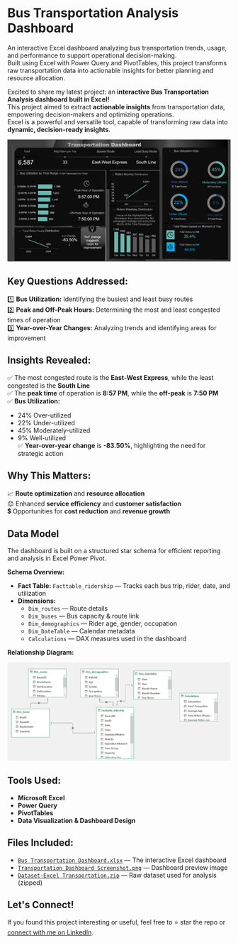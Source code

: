 # Bus Transportation Analysis Dashboard
An interactive Excel dashboard analyzing bus transportation trends, usage, and performance to support operational decision-making.  
Built using Excel with Power Query and PivotTables, this project transforms raw transportation data into actionable insights for better planning and resource allocation.

Excited to share my latest project: an **interactive Bus Transportation Analysis dashboard built in Excel!**  
This project aimed to extract **actionable insights** from transportation data, empowering decision-makers and optimizing operations.  
Excel is a powerful and versatile tool, capable of transforming raw data into **dynamic, decision-ready insights**.

![Transportation Dashboard](./Transportation%20Dashboard%20Screenshot%20.png)


## Key Questions Addressed:
1️⃣ **Bus Utilization:** Identifying the busiest and least busy routes  
2️⃣ **Peak and Off-Peak Hours:** Determining the most and least congested times of operation  
3️⃣ **Year-over-Year Changes:** Analyzing trends and identifying areas for improvement

## Insights Revealed:
✅ The most congested route is the **East-West Express**, while the least congested is the **South Line**  
✅ The **peak time** of operation is **8:57 PM**, while the **off-peak** is **7:50 PM**  
✅ **Bus Utilization:**
- 24% Over-utilized  
- 22% Under-utilized  
- 45% Moderately-utilized  
- 9% Well-utilized  
✅ **Year-over-year change** is **-83.50%**, highlighting the need for strategic action

## Why This Matters:
📈 **Route optimization** and **resource allocation**  
😊 Enhanced **service efficiency** and **customer satisfaction**  
💲 Opportunities for **cost reduction** and **revenue growth**

## Data Model
The dashboard is built on a structured star schema for efficient reporting and analysis in Excel Power Pivot.  

 **Schema Overview:**
- **Fact Table:** `Facttable_ridership` — Tracks each bus trip, rider, date, and utilization  
- **Dimensions:**  
  - `Dim_routes` — Route details  
  - `Dim_buses` — Bus capacity & route link  
  - `Dim_demographics` — Rider age, gender, occupation  
  - `Dim_DateTable` — Calendar metadata  
  - `Calculations` — DAX measures used in the dashboard

 **Relationship Diagram:** 

![Data Model - Relationship Screenshot](Relationship%20Screenshot%20.png)

## Tools Used:
- **Microsoft Excel**
- **Power Query**
- **PivotTables**
- **Data Visualization & Dashboard Design**

## Files Included:
- [`Bus Transportation Dashboard.xlsx`](./Bus%20Transportation%20Dashboard.xlsx) — The interactive Excel dashboard  
- [`Transportation Dashboard Screenshot.png`](./Transportation%20Dashboard%20Screenshot%20.png) — Dashboard preview image  
- [`Dataset-Excel Transportation.zip`](./Dataset-Excel%20Transportation.zip) — Raw dataset used for analysis (zipped)


## Let's Connect!
If you found this project interesting or useful, feel free to ⭐ star the repo or [connect with me on LinkedIn](https://www.linkedin.com/in/winnie-madikizella-data/).


